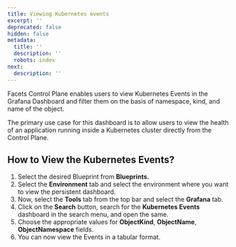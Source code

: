 ```yaml
---
title: Viewing Kubernetes events
excerpt: ''
deprecated: false
hidden: false
metadata:
  title: ''
  description: ''
  robots: index
next:
  description: ''
---
```

Facets Control Plane enables users to view Kubernetes Events in the Grafana Dashboard and filter them on the basis of namespace, kind, and name of the object.

The primary use case for this dashboard is to allow users to view the health of an application running inside a Kubernetes cluster directly from the Control Plane.

## How to View the Kubernetes Events?

1. Select the desired Blueprint from **Blueprints.**
2. Select the **Environment** tab and select the environment where you want to view the persistent dashboard.
3. Now, select the **Tools** tab from the top bar and select the **Grafana** tab.
4. Click on the **Search** button, search for the **Kubernetes Events** dashboard in the search menu, and open the same.
5. Choose the appropriate values for **ObjectKind**, **ObjectName**, **ObjectNamespace** fields.
6. You can now view the Events in a tabular format.
